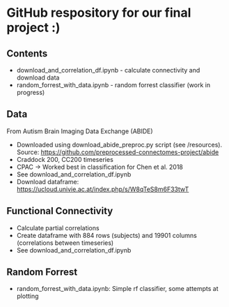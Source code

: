 # GitHub respository for our final project :)

## Contents
- download_and_correlation_df.ipynb - calculate connectivity and download data
- random_forrest_with_data.ipynb - random forrest classifier (work in progress)

## Data
From Autism Brain Imaging Data Exchange (ABIDE)
- Downloaded using download_abide_preproc.py script (see /resources). Source: https://github.com/preprocessed-connectomes-project/abide 
- Craddock 200, CC200 timeseries 
- CPAC → Worked best in classification for Chen et al. 2018
- See download_and_correlation_df.ipynb
- Download dataframe: https://ucloud.univie.ac.at/index.php/s/W8qTeS8m6F33twT 

## Functional Connectivity
- Calculate partial correlations
- Create dataframe with 884 rows (subjects) and 19901 columns (correlations between timeseries)
- See download_and_correlation_df.ipynb

## Random Forrest
- random_forrest_with_data.ipynb: Simple rf classifier, some attempts at plotting
